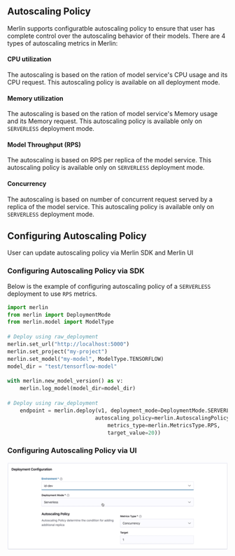 ## Autoscaling Policy

Merlin supports configuratble autoscaling policy to ensure that user has complete control over the autoscaling behavior of their models. 
There are 4 types of autoscaling metrics in Merlin:

#### CPU utilization

The autoscaling is based on the ration of model service's CPU usage and its CPU request. This autoscaling policy is available on all deployment mode. 

#### Memory utilization

The autoscaling is based on the ration of model service's Memory usage and its Memory request. This autoscaling policy is available only on `SERVERLESS` deployment mode.

#### Model Throughput (RPS)

The autoscaling is based on RPS per replica of the model service. This autoscaling policy is available only on `SERVERLESS` deployment mode.

#### Concurrency

The autoscaling is based on number of concurrent request served by a replica of the model service. This autoscaling policy is available only on `SERVERLESS` deployment mode.


## Configuring Autoscaling Policy

User can update autoscaling policy via Merlin SDK and Merlin UI

### Configuring Autoscaling Policy via SDK

Below is the example of configuring autoscaling policy of a `SERVERLESS` deployment to use `RPS` metrics.

```python
import merlin
from merlin import DeploymentMode
from merlin.model import ModelType

# Deploy using raw_deployment
merlin.set_url("http://localhost:5000")
merlin.set_project("my-project")
merlin.set_model("my-model", ModelType.TENSORFLOW)
model_dir = "test/tensorflow-model"

with merlin.new_model_version() as v:
    merlin.log_model(model_dir=model_dir)

# Deploy using raw_deployment
    endpoint = merlin.deploy(v1, deployment_mode=DeploymentMode.SERVERLESS,
                            autoscaling_policy=merlin.AutoscalingPolicy(
                                metrics_type=merlin.MetricsType.RPS,
                                target_value=20))
```

### Configuring Autoscaling Policy via UI

[![Configuring Autoscaling Policy](../images/deployment_mode.png)](https://user-images.githubusercontent.com/4023015/159232744-8aa23a87-9609-4825-9cb8-4bf0a7c0e4e1.mov)
